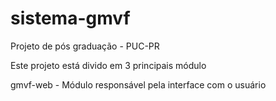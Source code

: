 sistema-gmvf
============

Projeto de pós graduação - PUC-PR

Este projeto está divido em 3 principais módulo

gmvf-web - Módulo responsável pela interface com o usuário
